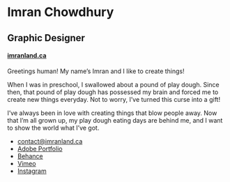 # Imran Chowdhury

## Graphic Designer

#### [imranland.ca](https://imranland.ca)

Greetings human! My name’s Imran and I like to create things!

When I was in preschool, I swallowed about a pound of play dough. Since then, that pound of play dough has possessed my brain and forced me to create new things everyday. Not to worry, I’ve turned this curse into a gift!

I’ve always been in love with creating things that blow people away. Now that I’m all grown up, my play dough eating days are behind me, and I want to show the world what I’ve got.

- [contact@imranland.ca](mailto:contact@imranland.ca)
- [Adobe Portfolio](https://slimran-designs.myportfolio.com/projects)
- [Behance](https://www.behance.net/chow01055575)
- [Vimeo](https://vimeo.com/user57173112)
- [Instagram](https://www.instagram.com/slimran_shady/)
